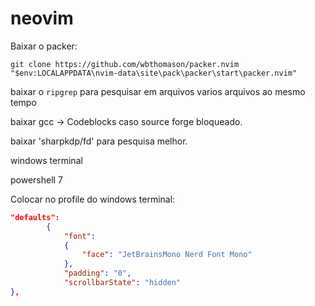 # neovim

Baixar o packer:
```
git clone https://github.com/wbthomason/packer.nvim "$env:LOCALAPPDATA\nvim-data\site\pack\packer\start\packer.nvim"
```
baixar o `ripgrep` para pesquisar em arquivos varios arquivos ao mesmo tempo

baixar gcc -> Codeblocks caso source forge bloqueado.

baixar 'sharpkdp/fd' para pesquisa melhor.

windows terminal

powershell 7

Colocar no profile do windows terminal:
```json
"defaults": 
        {
            "font": 
            {
                "face": "JetBrainsMono Nerd Font Mono"
            },
            "padding": "0",
            "scrollbarState": "hidden"
},
```
